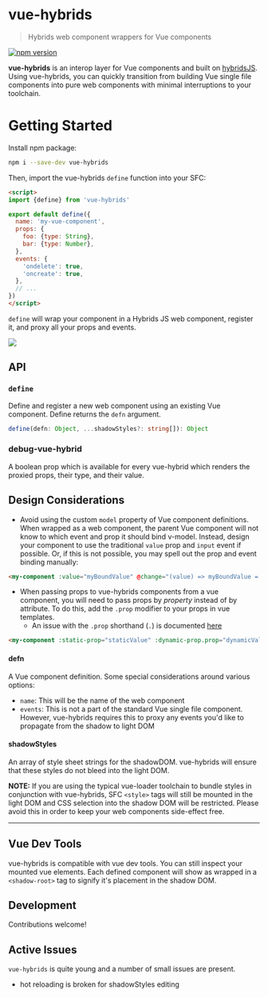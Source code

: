 # vue-hybrids
> Hybrids web component wrappers for Vue components


[![npm version](https://badge.fury.io/js/vue-hybrids.svg)](https://badge.fury.io/js/vue-hybrids)


**vue-hybrids** is an interop layer for Vue components and built on [hybridsJS](https://hybrids.js.org/).
Using vue-hybrids, you can quickly transition from building Vue single file components into pure web components with minimal interruptions to your toolchain.

# Getting Started

Install npm package:

```bash
npm i --save-dev vue-hybrids
```

Then, import the vue-hybrids `define` function into your SFC:

```html
<script>
import {define} from 'vue-hybrids'

export default define({
  name: 'my-vue-component',
  props: {
    foo: {type: String},
    bar: {type: Number},
  },
  events: {
    'ondelete': true,
    'oncreate': true,
  },
  // ...
})
</script>
```

`define` will wrap your component in a Hybrids JS web component, register it, and proxy all your props and events.

![](https://imgur.com/7GjfBEO.png)

## API

### `define`
Define and register a new web component using an existing Vue component. Define returns the `defn` argument.

```typescript
define(defn: Object, ...shadowStyles?: string[]): Object
```

### debug-vue-hybrid
A boolean prop which is available for every vue-hybrid which renders the proxied props, their type, and their value.

## Design Considerations
- Avoid using the custom `model` property of Vue component definitions. When wrapped as a web component,
the parent Vue component will not know to which event and prop it should bind v-model.
Instead, design your component to use the traditional `value` prop and `input` event if possible.
Or, if this is not possible, you may spell out the prop and event binding manually:

```html
<my-component :value="myBoundValue" @change="(value) => myBoundValue = value" />
```

- When passing props to vue-hybrids components from a vue component, you will need to pass props by _property_ instead of by attribute. To do this, add the `.prop` modifier to your props in vue templates.
  - An issue with the `.prop` shorthand (`.`) is documented [here](https://github.com/vuejs/vue/issues/11375)

```html
<my-component :static-prop="staticValue" :dynamic-prop.prop="dynamicValue" />
```

#### defn
A Vue component definition. Some special considerations around various options:

- `name`: This will be the name of the web component
- `events`: This is not a part of the standard Vue single file component. However, vue-hybrids requires this to proxy any events you'd like to propagate from the shadow to light DOM

#### shadowStyles
An array of style sheet strings for the shadowDOM. vue-hybrids will ensure that these styles do not bleed into the light DOM.

**NOTE:** If you are using the typical vue-loader toolchain to bundle styles in conjunction with vue-hybrids, SFC `<style>` tags will still be mounted in the light DOM and CSS selection into the shadow DOM will be restricted. Please avoid this in order to keep your web components side-effect free.

----

## Vue Dev Tools
vue-hybrids is compatible with vue dev tools. You can still inspect your mounted vue elements. Each defined component will show as wrapped in a `<shadow-root>` tag to signify it's placement in the shadow DOM.

## Development
Contributions welcome!

## Active Issues
`vue-hybrids` is quite young and a number of small issues are present.

- hot reloading is broken for shadowStyles editing
